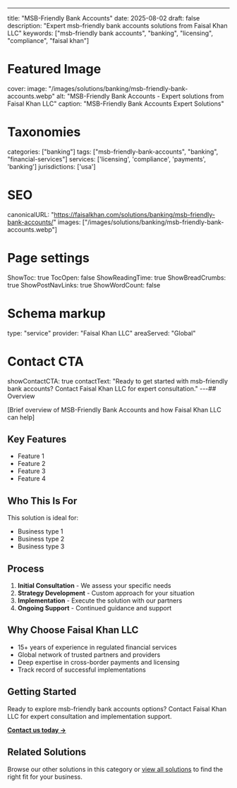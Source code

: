 ---
title: "MSB-Friendly Bank Accounts"
date: 2025-08-02
draft: false
description: "Expert msb-friendly bank accounts solutions from Faisal Khan LLC"
keywords: ["msb-friendly bank accounts", "banking", "licensing", "compliance", "faisal khan"]

# Featured Image
cover:
    image: "/images/solutions/banking/msb-friendly-bank-accounts.webp"
    alt: "MSB-Friendly Bank Accounts - Expert solutions from Faisal Khan LLC"
    caption: "MSB-Friendly Bank Accounts Expert Solutions"

# Taxonomies
categories: ["banking"]
tags: ["msb-friendly-bank-accounts", "banking", "financial-services"]
services: ['licensing', 'compliance', 'payments', 'banking']
jurisdictions: ['usa']

# SEO
canonicalURL: "https://faisalkhan.com/solutions/banking/msb-friendly-bank-accounts/"
images: ["/images/solutions/banking/msb-friendly-bank-accounts.webp"]

# Page settings
ShowToc: true
TocOpen: false
ShowReadingTime: true
ShowBreadCrumbs: true
ShowPostNavLinks: true
ShowWordCount: false

# Schema markup
type: "service"
provider: "Faisal Khan LLC"
areaServed: "Global"

# Contact CTA
showContactCTA: true
contactText: "Ready to get started with msb-friendly bank accounts? Contact Faisal Khan LLC for expert consultation."
---## Overview

[Brief overview of MSB-Friendly Bank Accounts and how Faisal Khan LLC can help]

## Key Features

- Feature 1
- Feature 2  
- Feature 3
- Feature 4

## Who This Is For

This solution is ideal for:

- Business type 1
- Business type 2
- Business type 3

## Process

1. **Initial Consultation** - We assess your specific needs
2. **Strategy Development** - Custom approach for your situation  
3. **Implementation** - Execute the solution with our partners
4. **Ongoing Support** - Continued guidance and support

## Why Choose Faisal Khan LLC

- 15+ years of experience in regulated financial services
- Global network of trusted partners and providers
- Deep expertise in cross-border payments and licensing
- Track record of successful implementations

## Getting Started

Ready to explore msb-friendly bank accounts options? Contact Faisal Khan LLC for expert consultation and implementation support.

**[Contact us today →](mailto:contact@faisalkhan.com)**

## Related Solutions

Browse our other solutions in this category or [view all solutions](/solutions/) to find the right fit for your business.
